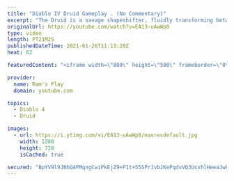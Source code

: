 ```yaml
---
title: "Diablo IV Druid Gameplay . (No Commentary)"
excerpt: "The Druid is a savage shapeshifter, fluidly transforming between the forms of a towering bear or a vicious werewolf to fight alongside the creatures of the wild."
originalUrl: https://youtube.com/watch?v=EA13-uAwWp8
type: video
length: PT21M2S
publishedDateTime: 2021-01-26T11:13:29Z
heat: 62

featuredContent: "<iframe width=\"800\" height=\"500\" frameborder=\"0\" src=\"https://www.youtube.com/embed/EA13-uAwWp8\" allow=\"accelerometer; autoplay; encrypted-media; gyroscope; picture-in-picture\" allowfullscreen></iframe>"

provider:
  name: Ram's Play
  domain: youtube.com

topics:
  - Diablo 4
  - Druid

images:
  - url: https://i.ytimg.com/vi/EA13-uAwWp8/maxresdefault.jpg
    width: 1280
    height: 720
    isCached: true

secured: "BpYV9l9JNhQ4PMqngCwiPkEjZ9+F1t+55SPrJvbJKePqdvVQ3UcxhlHeeaJwR3yX2laapD7eRudFsWHflAICbZ3dAaqBnvi9c8HK2Pp/m9rhYTOmv+wOYBKWL6ceVzBu/rE2a/+NswCuWYbFuu8T6a5eJKIE9wh2q4y3FwYMW/AzqEoqOCpbw7DqR+pL8+6OOn4BcpIkFBmwGNqomOnUlP5bOK6mnlPGfH4nPQA/i4iEVPdshRx9JbNwbsqr2eUbpf9Z5LuEc7Ei+/iX/tMA9i6XeNj3qLgwUaQjD5kI8YciT/bV9iSW/pd+dI8FOoUf4wHhyFbKcRSEokKdWjH5zzLqXCCJ/VlHEtLShi2P9SE+0sLEInk0uIid2isvNgmKL/Ny2NSzeE4GmaW+x6+Qzbv0pkg4VZZ7yb/uRFBgjBwnJF0gk5JD94+TgJFXqpof;NP+ue0LcizS4rTHg+vkKUw=="
---
```


